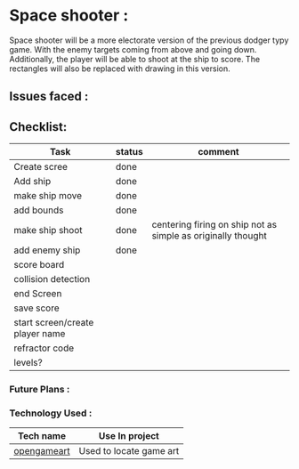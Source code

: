 # Space shooter :

Space shooter will be a more electorate version of the previous dodger typy game.
With the enemy targets coming from above and going down. Additionally, the player will be able to shoot at the ship
to score. The rectangles will also be replaced with drawing in this version.

## Issues faced :

## Checklist:

| Task                            | status | comment                                                      |
|---------------------------------|--------|--------------------------------------------------------------|
| Create scree                    | done   |                                                              |
| Add ship                        | done   |                                                              |
| make ship move                  | done   |                                                              |
| add bounds                      | done   |                                                              |
| make ship shoot                 | done   | centering firing on ship not as simple as originally thought |
| add enemy ship                  | done   |                                                              |
| score board                     |        |                                                              |
| collision detection             |        |                                                              |
| end Screen                      |        |                                                              |
| save score                      |        |                                                              |
| start screen/create player name |        |                                                              |
| refractor code                  |        |                                                              |
| levels?                         |        |                                                              |

### Future Plans :

### Technology Used :

| Tech name                                          | Use In project          |
|----------------------------------------------------|-------------------------|
| [opengameart](https://opengameart.org/users/kev93) | Used to locate game art |
